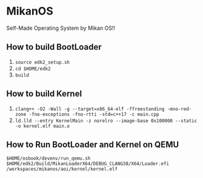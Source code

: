 # MikanOS

Self-Made Operating System by Mikan OS!!

## How to build BootLoader

1. `source edk2_setup.sh`
2. `cd $HOME/edk2`
3. `build`

## How to build Kernel

1. `clang++ -O2 -Wall -g --target=x86_64-elf -ffreestanding -mno-red-zone -fno-exceptions -fno-rtti -std=c++17 -c main.cpp`
2. `ld.lld --entry KernelMain -z norelro --image-base 0x100000 --static -o kernel.elf main.o`

## How to Run BootLoader and Kernel on QEMU

`$HOME/osbook/devenv/run_qemu.sh $HOME/edk2/Build/MikanLoaderX64/DEBUG_CLANG38/X64/Loader.efi /workspaces/mikanos/aoi/kernel/kernel.elf`